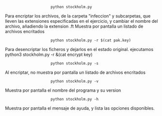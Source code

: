 
                         python stockholm.py 
Para encriptar los archivos, de la carpeta "infeccion" y subcarpetas, que lleven las extensiones especificadas en el ejercicio, y cambiar el nombre del archivo, añadiendo la extension .ft
Muestra por pantalla un listado de archivos encritados


                         python stockholm.py -r $(cat pak.key)
Para desencriptar los ficheros y dejarlos en el estado original. ejecutamos python3 stockholm.py -r &(cat encrypt key)


                         python stockholm.py -s
Al encriptar, no muestra por pantalla un listado de archivos encritados

               
                         python stockholm.py -v
Muestra por pantalla el nombre del programa y su version


                         python stockholm.py -h
Muestra por pantalla el mensaje de ayuda, y lista las opciones disponibles.
